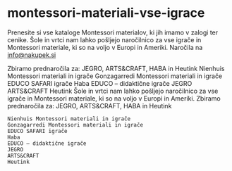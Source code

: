# montessori-materiali-vse-igrace
Prenesite si vse kataloge Montessori materialov, ki jih imamo v zalogi ter cenike. Šole in vrtci nam lahko pošljejo naročilnico za vse igrače in Montessori materiale, ki so na voljo v Europi in Ameriki. Naročila na info@nakupek.si

Zbiramo prednaročila za:  JEGRO, ARTS&amp;CRAFT, HABA in Heutink      Nienhuis Montessori materiali in igrače        Gonzagarredi Montessori materiali in igrače        EDUCO SAFARI igrače       Haba       EDUCO – didaktične igrače     JEGRO     ARTS&amp;CRAFT     Heutink
Šole in vrtci nam lahko pošljejo naročilnico za vse igrače in Montessori materiale, ki so na voljo v Europi in Ameriki.
Zbiramo prednaročila za:  JEGRO, ARTS&CRAFT, HABA in Heutink

    Nienhuis Montessori materiali in igrače   
    Gonzagarredi Montessori materiali in igrače   
    EDUCO SAFARI igrače  
    Haba  
    EDUCO – didaktične igrače
    JEGRO
    ARTS&CRAFT
    Heutink
